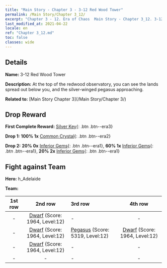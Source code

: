 ```yaml
---
title: "Main Story - Chapter 3 - 3-12 Red Wood Tower"
permalink: /Main Story/Chapter 3_12/
excerpt: "Chapter 3 - 12. Era of Chaos  Main Story - Chapter 3_12. 3-12 Red Wood Tower"
last_modified_at: 2021-04-22
locale: en
ref: "Chapter 3_12.md"
toc: false
classes: wide
---
```


## Details

 **Name:** 3-12 Red Wood Tower

 **Description:** At the top of the redwood observatory, you can see the lands spread out below you, and the silver-winged pegasus approaching.

 **Related to:** [Main Story Chapter 3](/Main Story/Chapter 3/)

## Drop Reward

 **First Complete Reward:** [Silver Key](/Items/con_693/){: .btn .btn--era3}

 **Drop 1:** **100% 1x** [Common Crystal](/Items/mat_11/){: .btn .btn--era2}

 **Drop 2:** **20% 0x** [Inferior Gems](/Items/mat_4/){: .btn .btn--era1}, **60% 1x** [Inferior Gems](/Items/mat_4/){: .btn .btn--era1}, **20% 2x** [Inferior Gems](/Items/mat_4/){: .btn .btn--era1}


## Fight against Team
 **Hero:** h_Adelaide

 **Team:**


  | 1st row | 2nd row | 3rd row | 4th row |
  |:----:|:----:|:----|:----:|
  | - | [Dwarf](/units/Dwarf/) (Score: 1964, Level:12)  | - | - |
  | - | [Dwarf](/units/Dwarf/) (Score: 1964, Level:12)  | [Pegasus](/units/Pegasus/) (Score: 5319, Level:12)  | [Dwarf](/units/Dwarf/) (Score: 1964, Level:12)  |
  | - | [Dwarf](/units/Dwarf/) (Score: 1964, Level:12)  | - | - |
  | - | - | - | - |


